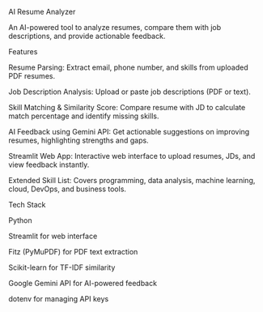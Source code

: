 AI Resume Analyzer

An AI-powered tool to analyze resumes, compare them with job descriptions, and provide actionable feedback.

Features

Resume Parsing: Extract email, phone number, and skills from uploaded PDF resumes.

Job Description Analysis: Upload or paste job descriptions (PDF or text).

Skill Matching & Similarity Score: Compare resume with JD to calculate match percentage and identify missing skills.

AI Feedback using Gemini API: Get actionable suggestions on improving resumes, highlighting strengths and gaps.

Streamlit Web App: Interactive web interface to upload resumes, JDs, and view feedback instantly.

Extended Skill List: Covers programming, data analysis, machine learning, cloud, DevOps, and business tools.

Tech Stack

Python

Streamlit for web interface

Fitz (PyMuPDF) for PDF text extraction

Scikit-learn for TF-IDF similarity

Google Gemini API for AI-powered feedback

dotenv for managing API keys